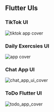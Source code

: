 ## Flutter UIs

### TikTok UI

![tiktok app cover](https://user-images.githubusercontent.com/85620139/125192622-20759980-e249-11eb-9712-9471533ad1c4.png)

### Daily Exercsies UI

![app cover](https://user-images.githubusercontent.com/85620139/125193266-dc37c880-e24b-11eb-8760-179deb766fc0.png)

### Chat App UI

![chat_app_ui_cover](https://user-images.githubusercontent.com/85620139/125628183-6376e1e0-11ab-4682-97c8-78c80eadd8ea.png)

### ToDo Flutter UI

![todo_app_cover](https://user-images.githubusercontent.com/85620139/129007810-65882d76-db08-40ea-97c0-feb6055d93d0.png)
